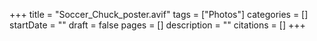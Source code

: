 +++
title = "Soccer_Chuck_poster.avif"
tags = ["Photos"]
categories = []
startDate = ""
draft = false
pages = []
description = ""
citations = []
+++
